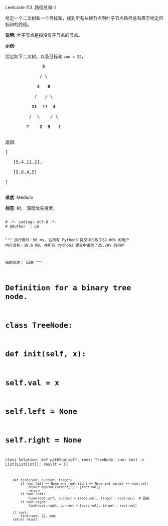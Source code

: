 Leetcode 113. 路径总和 II
<p>给定一个二叉树和一个目标和，找到所有从根节点到叶子节点路径总和等于给定目标和的路径。</p>


<p><strong>说明:</strong>&nbsp;叶子节点是指没有子节点的节点。</p>



<p><strong>示例:</strong><br>

给定如下二叉树，以及目标和&nbsp;<code>sum = 22</code>，</p>



<pre>              <strong>5</strong>

             / \

            <strong>4</strong>   <strong>8</strong>

           /   / \

          <strong>11</strong>  13  <strong>4</strong>

         /  \    / \

        7    <strong>2</strong>  <strong>5</strong>   1

</pre>



<p>返回:</p>



<pre>[

   [5,4,11,2],

   [5,8,4,5]

]

</pre>





 **难度**: Medium



 **标签**: 树、 深度优先搜索、 





<div class="hcb_wrap">
<pre class="prism undefined-numbers lang-python" data-lang="Python"><code>
# -*- coding: utf-8 -*-
# @Author  : LG

"""
执行用时：56 ms, 在所有 Python3 提交中击败了62.60% 的用户
内存消耗：18.6 MB, 在所有 Python3 提交中击败了25.28% 的用户

解题思路：
    回溯
"""


# Definition for a binary tree node.
# class TreeNode:
#     def __init__(self, x):
#         self.val = x
#         self.left = None
#         self.right = None

class Solution:
    def pathSum(self, root: TreeNode, sum: int) -> List[List[int]]:
        result = []

        def find(root, current, target):
            if root.left == None and root.right == None and target == root.val:
                result.append(current[:] + [root.val])
                return
            if root.left:
                find(root.left, current + [root.val], target - root.val)  # 回溯
            if root.right:
                find(root.right, current + [root.val], target - root.val)

        if root:
            find(root, [], sum)
        return result
</code></pre></div>
